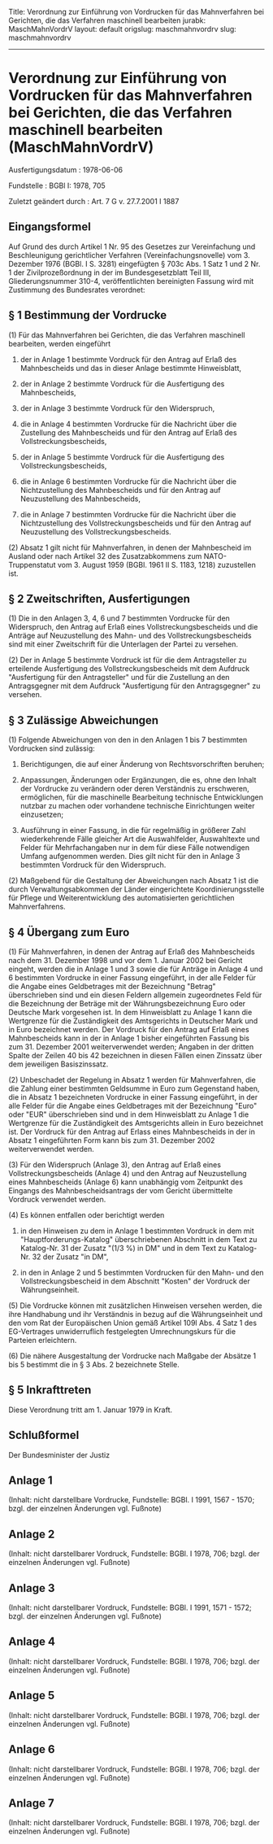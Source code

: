Title: Verordnung zur Einführung von Vordrucken für das Mahnverfahren bei Gerichten,
  die das Verfahren maschinell bearbeiten
jurabk: MaschMahnVordrV
layout: default
origslug: maschmahnvordrv
slug: maschmahnvordrv

---

# Verordnung zur Einführung von Vordrucken für das Mahnverfahren bei Gerichten, die das Verfahren maschinell bearbeiten (MaschMahnVordrV)

Ausfertigungsdatum
:   1978-06-06

Fundstelle
:   BGBl I: 1978, 705

Zuletzt geändert durch
:   Art. 7 G v. 27.7.2001 I 1887


## Eingangsformel

Auf Grund des durch Artikel 1 Nr. 95 des Gesetzes zur Vereinfachung
und Beschleunigung gerichtlicher Verfahren (Vereinfachungsnovelle) vom
3\. Dezember 1976 (BGBl. I S. 3281) eingefügten § 703c Abs. 1 Satz 1
und 2 Nr. 1 der Zivilprozeßordnung in der im Bundesgesetzblatt Teil
III, Gliederungsnummer 310-4, veröffentlichten bereinigten Fassung
wird mit Zustimmung des Bundesrates verordnet:


## § 1 Bestimmung der Vordrucke

(1) Für das Mahnverfahren bei Gerichten, die das Verfahren maschinell
bearbeiten, werden eingeführt

1.  der in Anlage 1 bestimmte Vordruck für den Antrag auf Erlaß des
    Mahnbescheids und das in dieser Anlage bestimmte Hinweisblatt,


2.  der in Anlage 2 bestimmte Vordruck für die Ausfertigung des
    Mahnbescheids,


3.  der in Anlage 3 bestimmte Vordruck für den Widerspruch,


4.  die in Anlage 4 bestimmten Vordrucke für die Nachricht über die
    Zustellung des Mahnbescheids und für den Antrag auf Erlaß des
    Vollstreckungsbescheids,


5.  der in Anlage 5 bestimmte Vordruck für die Ausfertigung des
    Vollstreckungsbescheids,


6.  die in Anlage 6 bestimmten Vordrucke für die Nachricht über die
    Nichtzustellung des Mahnbescheids und für den Antrag auf Neuzustellung
    des Mahnbescheids,


7.  die in Anlage 7 bestimmten Vordrucke für die Nachricht über die
    Nichtzustellung des Vollstreckungsbescheids und für den Antrag auf
    Neuzustellung des Vollstreckungsbescheids.




(2) Absatz 1 gilt nicht für Mahnverfahren, in denen der Mahnbescheid
im Ausland oder nach Artikel 32 des Zusatzabkommens zum NATO-
Truppenstatut vom 3. August 1959 (BGBl. 1961 II S. 1183, 1218)
zuzustellen ist.


## § 2 Zweitschriften, Ausfertigungen

(1) Die in den Anlagen 3, 4, 6 und 7 bestimmten Vordrucke für den
Widerspruch, den Antrag auf Erlaß eines Vollstreckungsbescheids und
die Anträge auf Neuzustellung des Mahn- und des
Vollstreckungsbescheids sind mit einer Zweitschrift für die Unterlagen
der Partei zu versehen.

(2) Der in Anlage 5 bestimmte Vordruck ist für die dem Antragsteller
zu erteilende Ausfertigung des Vollstreckungsbescheids mit dem
Aufdruck "Ausfertigung für den Antragsteller" und für die Zustellung
an den Antragsgegner mit dem Aufdruck "Ausfertigung für den
Antragsgegner" zu versehen.


## § 3 Zulässige Abweichungen

(1) Folgende Abweichungen von den in den Anlagen 1 bis 7 bestimmten
Vordrucken sind zulässig:

1.  Berichtigungen, die auf einer Änderung von Rechtsvorschriften beruhen;


2.  Anpassungen, Änderungen oder Ergänzungen, die es, ohne den Inhalt der
    Vordrucke zu verändern oder deren Verständnis zu erschweren,
    ermöglichen, für die maschinelle Bearbeitung technische Entwicklungen
    nutzbar zu machen oder vorhandene technische Einrichtungen weiter
    einzusetzen;


3.  Ausführung in einer Fassung, in die für regelmäßig in größerer Zahl
    wiederkehrende Fälle gleicher Art die Auswahlfelder, Auswahltexte und
    Felder für Mehrfachangaben nur in dem für diese Fälle notwendigen
    Umfang aufgenommen werden. Dies gilt nicht für den in Anlage 3
    bestimmten Vordruck für den Widerspruch.




(2) Maßgebend für die Gestaltung der Abweichungen nach Absatz 1 ist
die durch Verwaltungsabkommen der Länder eingerichtete
Koordinierungsstelle für Pflege und Weiterentwicklung des
automatisierten gerichtlichen Mahnverfahrens.


## § 4 Übergang zum Euro

(1) Für Mahnverfahren, in denen der Antrag auf Erlaß des Mahnbescheids
nach dem 31. Dezember 1998 und vor dem 1. Januar 2002 bei Gericht
eingeht, werden die in Anlage 1 und 3 sowie die für Anträge in Anlage
4 und 6 bestimmten Vordrucke in einer Fassung eingeführt, in der alle
Felder für die Angabe eines Geldbetrages mit der Bezeichnung "Betrag"
überschrieben sind und ein diesen Feldern allgemein zugeordnetes Feld
für die Bezeichnung der Beträge mit der Währungsbezeichnung Euro oder
Deutsche Mark vorgesehen ist. In dem Hinweisblatt zu Anlage 1 kann die
Wertgrenze für die Zuständigkeit des Amtsgerichts in Deutscher Mark
und in Euro bezeichnet werden. Der Vordruck für den Antrag auf Erlaß
eines Mahnbescheids kann in der in Anlage 1 bisher eingeführten
Fassung bis zum 31. Dezember 2001 weiterverwendet werden; Angaben in
der dritten Spalte der Zeilen 40 bis 42 bezeichnen in diesen Fällen
einen Zinssatz über dem jeweiligen Basiszinssatz.

(2) Unbeschadet der Regelung in Absatz 1 werden für Mahnverfahren, die
die Zahlung einer bestimmten Geldsumme in Euro zum Gegenstand haben,
die in Absatz 1 bezeichneten Vordrucke in einer Fassung eingeführt, in
der alle Felder für die Angabe eines Geldbetrages mit der Bezeichnung
"Euro" oder "EUR" überschrieben sind und in dem Hinweisblatt zu Anlage
1 die Wertgrenze für die Zuständigkeit des Amtsgerichts allein in Euro
bezeichnet ist. Der Vordruck für den Antrag auf Erlass eines
Mahnbescheids in der in Absatz 1 eingeführten Form kann bis zum 31.
Dezember 2002 weiterverwendet werden.

(3) Für den Widerspruch (Anlage 3), den Antrag auf Erlaß eines
Vollstreckungsbescheids (Anlage 4) und den Antrag auf Neuzustellung
eines Mahnbescheids (Anlage 6) kann unabhängig vom Zeitpunkt des
Eingangs des Mahnbescheidsantrags der vom Gericht übermittelte
Vordruck verwendet werden.

(4) Es können entfallen oder berichtigt werden

1.  in den Hinweisen zu dem in Anlage 1 bestimmten Vordruck in dem mit
    "Hauptforderungs-Katalog" überschriebenen Abschnitt in dem Text zu
    Katalog-Nr. 31 der Zusatz "(1/3 %) in DM" und in dem Text zu Katalog-
    Nr. 32 der Zusatz "in DM",


2.  in den in Anlage 2 und 5 bestimmten Vordrucken für den Mahn- und den
    Vollstreckungsbescheid in dem Abschnitt "Kosten" der Vordruck der
    Währungseinheit.




(5) Die Vordrucke können mit zusätzlichen Hinweisen versehen werden,
die ihre Handhabung und ihr Verständnis in bezug auf die
Währungseinheit und den vom Rat der Europäischen Union gemäß Artikel
109l Abs. 4 Satz 1 des EG-Vertrages unwiderruflich festgelegten
Umrechnungskurs für die Parteien erleichtern.

(6) Die nähere Ausgestaltung der Vordrucke nach Maßgabe der Absätze 1
bis 5 bestimmt die in § 3 Abs. 2 bezeichnete Stelle.


## § 5 Inkrafttreten

Diese Verordnung tritt am 1. Januar 1979 in Kraft.


## Schlußformel

Der Bundesminister der Justiz


## Anlage 1

(Inhalt: nicht darstellbare Vordrucke,
Fundstelle: BGBl. I 1991, 1567 - 1570;
bzgl. der einzelnen Änderungen vgl. Fußnote)


## Anlage 2

(Inhalt: nicht darstellbarer Vordruck,
Fundstelle: BGBl. I 1978, 706;
bzgl. der einzelnen Änderungen vgl. Fußnote)


## Anlage 3

(Inhalt: nicht darstellbarer Vordruck,
Fundstelle: BGBl. I 1991, 1571 - 1572;
bzgl. der einzelnen Änderungen vgl. Fußnote)


## Anlage 4

(Inhalt: nicht darstellbarer Vordruck,
Fundstelle: BGBl. I 1978, 706;
bzgl. der einzelnen Änderungen vgl. Fußnote)


## Anlage 5

(Inhalt: nicht darstellbarer Vordruck,
Fundstelle: BGBl. I 1978, 706;
bzgl. der einzelnen Änderungen vgl. Fußnote)


## Anlage 6

(Inhalt: nicht darstellbarer Vordruck,
Fundstelle: BGBl. I 1978, 706;
bzgl. der einzelnen Änderungen vgl. Fußnote)


## Anlage 7

(Inhalt: nicht darstellbarer Vordruck,
Fundstelle: BGBl. I 1978, 706;
bzgl. der einzelnen Änderungen vgl. Fußnote)

